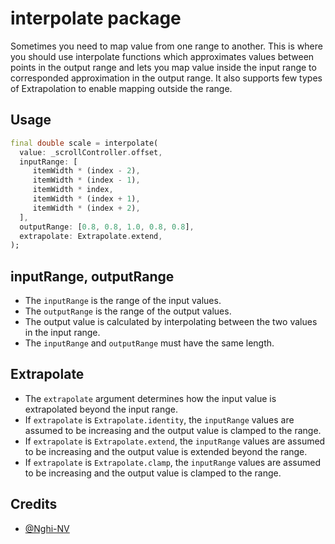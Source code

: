 # interpolate package

Sometimes you need to map value from one range to another. This is where you should use interpolate functions which approximates values between points in the output range and lets you map value inside the input range to corresponded approximation in the output range. It also supports few types of Extrapolation to enable mapping outside the range.

## Usage

```dart
final double scale = interpolate(
  value: _scrollController.offset,
  inputRange: [
     itemWidth * (index - 2),
     itemWidth * (index - 1),
     itemWidth * index,
     itemWidth * (index + 1),
     itemWidth * (index + 2),
  ],
  outputRange: [0.8, 0.8, 1.0, 0.8, 0.8],
  extrapolate: Extrapolate.extend,
);
```

## inputRange, outputRange

- The `inputRange` is the range of the input values.
- The `outputRange` is the range of the output values. 
- The output value is calculated by interpolating between the two values in the input range.
- The `inputRange` and `outputRange` must have the same length.

## Extrapolate

- The `extrapolate` argument determines how the input value is extrapolated
beyond the input range.
- If `extrapolate` is `Extrapolate.identity`, the `inputRange` values are assumed to be increasing and the output value is clamped to the range.
- If `extrapolate` is `Extrapolate.extend`, the `inputRange` values are assumed to be increasing and the output value is extended beyond the range.
- If `extrapolate` is `Extrapolate.clamp`, the `inputRange` values are assumed to be increasing and the output value is clamped to the range.

## Credits

- [@Nghi-NV](https://github.com/Nghi-NV)